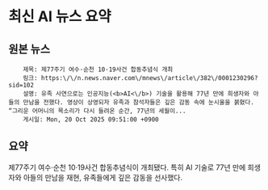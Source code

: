 # 최신 AI 뉴스 요약

## 원본 뉴스
		제목: 제77주기 여수·순천 10·19사건 합동추념식 개최
		링크: https:\/\/n.news.naver.com\/mnews\/article\/382\/0001230296?sid=102
		설명: 유족 사연으로는 인공지능(<b>AI<\/b>) 기술을 활용해 77년 만에 희생자와 아들의 만남을 전했다. 영상이 상영되자 유족과 참석자들은 깊은 감동 속에 눈시울을 붉혔다. “그리운 어머니의 목소리가 다시 들려온 순간, 77년의 세월이... 
		게시일: Mon, 20 Oct 2025 09:51:00 +0900


## 요약
제77주기 여수·순천 10·19사건 합동추념식이 개최됐다. 특히 AI 기술로 77년 만에 희생자와 아들의 만남을 재현, 유족들에게 깊은 감동을 선사했다.
